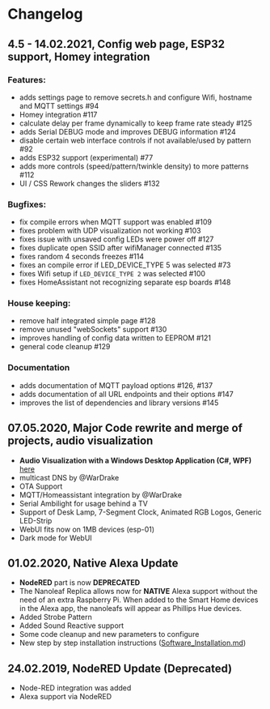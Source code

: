 # Changelog

## 4.5 - 14.02.2021, Config web page, ESP32 support, Homey integration

### Features:
- adds settings page to remove secrets.h and configure Wifi, hostname and MQTT settings #94
- Homey integration #117
- calculate delay per frame dynamically to keep frame rate steady #125
- adds Serial DEBUG mode and improves DEBUG information #124
- disable certain web interface controls if not available/used by pattern #92
- adds ESP32 support (experimental) #77
- adds more controls (speed/pattern/twinkle density) to more patterns #112
- UI / CSS Rework changes the sliders #132

### Bugfixes:
- fix compile errors when MQTT support was enabled #109
- fixes problem with UDP visualization not working #103
- fixes issue with unsaved config LEDs were power off #127
- fixes duplicate open SSID after wifiManager connected #135
- fixes random 4 seconds freezes #114
- fixes an compile error if LED_DEVICE_TYPE 5 was selected #73
- fixes Wifi setup if `LED_DEVICE_TYPE 2` was selected #100
- fixes HomeAssistant not recognizing separate esp boards #148

### House keeping:
- remove half integrated simple page #128
- remove unused "webSockets" support #130
- improves handling of config data written to EEPROM #121
- general code cleanup #129

### Documentation
- adds documentation of MQTT payload options #126, #137
- adds documentation of all URL endpoints and their options #147
- improves the list of dependencies and library versions #145

## 07.05.2020, Major Code rewrite and merge of projects, audio visualization

- **Audio Visualization with a Windows Desktop Application (C#, WPF)** [here](https://github.com/NimmLor/IoT-Audio-Visualization-Center)
- multicast DNS by @WarDrake
- OTA Support
- MQTT/Homeassistant integration by @WarDrake
- Serial Ambilight for usage behind a TV
- Support of Desk Lamp, 7-Segment Clock, Animated RGB Logos, Generic LED-Strip
- WebUI fits now on 1MB devices (esp-01)
- Dark mode for WebUI

## 01.02.2020, Native Alexa Update

- **NodeRED** part is now **DEPRECATED**
- The Nanoleaf Replica allows now for **NATIVE** Alexa support without the need of an extra Raspberry Pi. When added to the Smart Home devices in the Alexa app, the nanoleafs will appear as Phillips Hue devices.
- Added Strobe Pattern
- Added Sound Reactive support
- Some code cleanup and new parameters to configure
- New step by step installation instructions ([Software_Installation.md](Software_Installation.md))

## 24.02.2019, NodeRED Update (Deprecated)

- Node-RED integration was added
- Alexa support via NodeRED
